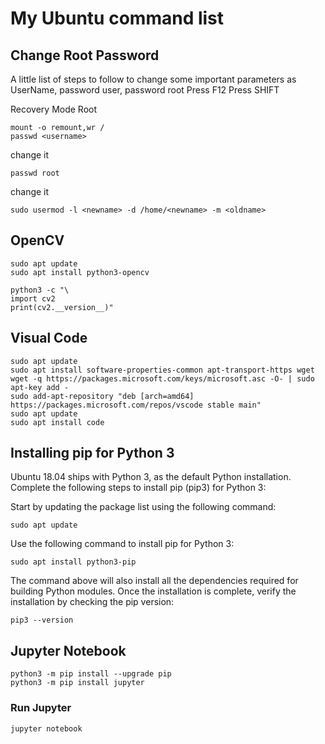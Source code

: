 # My Ubuntu command list
## Change Root Password
A little list of steps to follow to change some important parameters as UserName, password user, password root
  Press F12
  Press SHIFT
  
Recovery Mode
  Root
```
mount -o remount,wr /
passwd <username>
```
change it
```
passwd root
```
  change it
```  
sudo usermod -l <newname> -d /home/<newname> -m <oldname>
```
## OpenCV
```
sudo apt update
sudo apt install python3-opencv
```
```
python3 -c "\
import cv2
print(cv2.__version__)"
```
## Visual Code

```
sudo apt update
sudo apt install software-properties-common apt-transport-https wget
wget -q https://packages.microsoft.com/keys/microsoft.asc -O- | sudo apt-key add -
sudo add-apt-repository "deb [arch=amd64] https://packages.microsoft.com/repos/vscode stable main"
sudo apt update
sudo apt install code
```
## Installing pip for Python 3

Ubuntu 18.04 ships with Python 3, as the default Python installation. Complete the following steps to install pip (pip3) for Python 3:

Start by updating the package list using the following command:
```
sudo apt update
```
Use the following command to install pip for Python 3:
```
sudo apt install python3-pip
```
The command above will also install all the dependencies required for building Python modules.
Once the installation is complete, verify the installation by checking the pip version:
```
pip3 --version
```
## Jupyter Notebook
```
python3 -m pip install --upgrade pip
python3 -m pip install jupyter
```
### Run Jupyter

```
jupyter notebook
```
